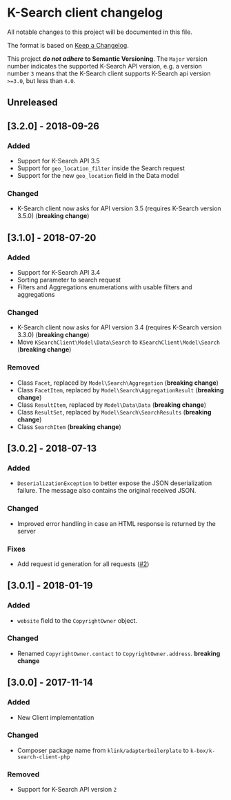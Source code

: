 # K-Search client changelog

All notable changes to this project will be documented in this file.

The format is based on [Keep a Changelog](http://keepachangelog.com/en/1.0.0/).

This project **_do not adhere_ to Semantic Versioning**. The `Major` version number 
indicates the supported K-Search API version, e.g. a version number `3` means that
the K-Search client supports K-Search api version `>=3.0`, but less than `4.0`.

## Unreleased

## [3.2.0] - 2018-09-26

### Added

- Support for K-Search API 3.5
 - Support for `geo_location_filter` inside the Search request
 - Support for the new `geo_location` field in the Data model

### Changed

- K-Search client now asks for API version 3.5 (requires K-Search version 3.5.0) (**breaking change**)

## [3.1.0] - 2018-07-20

### Added

- Support for K-Search API 3.4
- Sorting parameter to search request
- Filters and Aggregations enumerations with usable filters and aggregations

### Changed

- K-Search client now asks for API version 3.4 (requires K-Search version 3.3.0) (**breaking change**)
- Move `KSearchClient\Model\Data\Search` to `KSearchClient\Model\Search` (**breaking change**)

### Removed

- Class `Facet`, replaced by `Model\Search\Aggregation` (**breaking change**)
- Class `FacetItem`, replaced by `Model\Search\AggregationResult` (**breaking change**)
- Class `ResultItem`, replaced by `Model\Data\Data` (**breaking change**)
- Class `ResultSet`, replaced by `Model\Search\SearchResults` (**breaking change**)
- Class `SearchItem` (**breaking change**)

## [3.0.2] - 2018-07-13

### Added

- `DeserializationException` to better expose the JSON deserialization failure.
  The message also contains the original received JSON.

### Changed

- Improved error handling in case an HTML response is returned by the server

### Fixes

- Add request id generation for all requests ([#2](https://github.com/k-box/k-search-client-php/pull/2))

## [3.0.1] - 2018-01-19

### Added

- `website` field to the `CopyrightOwner` object.

### Changed

- Renamed `CopyrightOwner.contact` to  `CopyrightOwner.address`. **breaking change**

## [3.0.0] - 2017-11-14

### Added

- New Client implementation

### Changed

- Composer package name from `klink/adapterboilerplate` to `k-box/k-search-client-php`

### Removed

- Support for K-Search API version `2`
